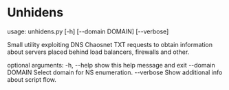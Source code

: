 # Unhidens
usage: unhidens.py [-h] [--domain DOMAIN] [--verbose]

Small utility exploiting DNS Chaosnet TXT requests to obtain information about
servers placed behind load balancers, firewalls and other.

optional arguments:
  -h, --help       show this help message and exit
  --domain DOMAIN  Select domain for NS enumeration.
  --verbose        Show additional info about script flow.


